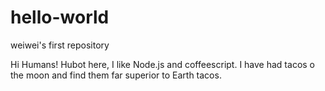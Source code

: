 # hello-world
weiwei's first repository

Hi Humans!
Hubot here, I like Node.js and coffeescript.
I have had tacos o the moon and find them far superior to Earth tacos.
